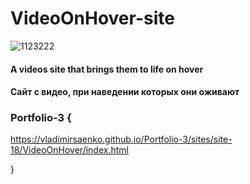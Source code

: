 # VideoOnHover-site

![1123222](https://user-images.githubusercontent.com/56477695/116861215-7277be80-ac0b-11eb-895f-f03fa1c48434.png)

#### A videos site that brings them to life on hover

#### Сайт с видео, при наведении которых они оживают
 
### Portfolio-3 {

https://vladimirsaenko.github.io/Portfolio-3/sites/site-18/VideoOnHover/index.html

}
